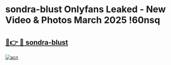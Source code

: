 # sondra-blust Onlyfans Leaked - New Video & Photos March 2025 !60nsq

# <h2><a href="https://3qbxf1.iuczelnia.edu.pl?title=sondra-blust&ref=60nsq">🔗👉 🔴 sondra-blust</a></h2>

[![acn](https://github.com/user-attachments/assets/0f9c940e-d8b0-45ae-aac7-cd30a18b3e1c)](https://3qbxf1.iuczelnia.edu.pl?title=sondra-blust&ref=60nsq)

